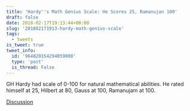 ```yaml
---
title: 'Hardy''s Math Genius Scale: He Scores 25, Ramanujan 100'
draft: false
date: 2018-02-17T19:13:44+00:00
slug: '201802171913-hardy-math-genius-scale'
tags:
  - tweets
is_tweet: true
tweet_info:
  id: '964820154294059008'
  type: 'post'
  is_thread: False
---
```




GH Hardy had scale of 0-100 for natural mathematical abilities. He rated himself at 25, Hilbert at 80, Gauss at 100, Ramanujam at 100.

[Discussion](https://x.com/sytelus/status/964820154294059008)
